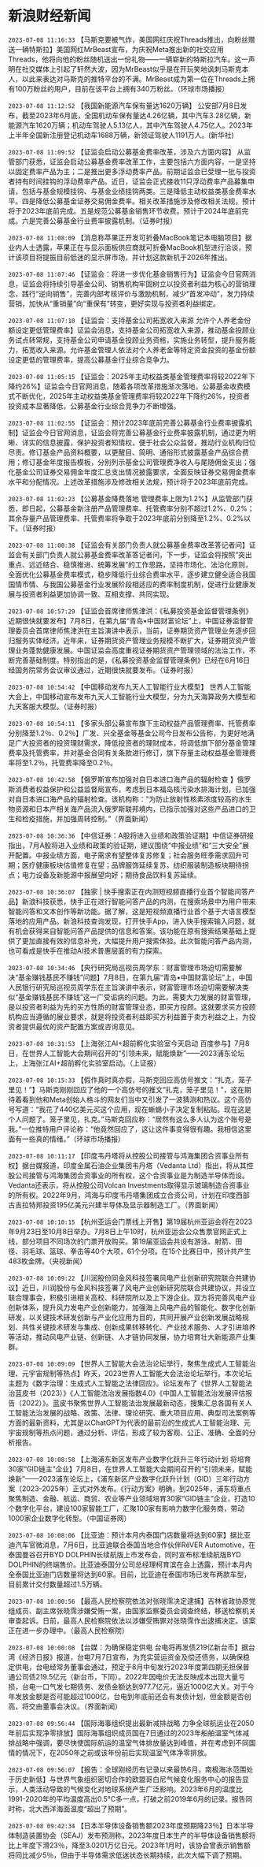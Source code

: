 # 新浪财经新闻
`2023-07-08 11:16:33` 【马斯克要被气炸，美国网红庆祝Threads推出，向粉丝赠送一辆特斯拉】美国网红MrBeast宣布，为庆祝Meta推出新的社交应用Threads，他将向他的粉丝随机送出一份礼物——一辆崭新的特斯拉汽车。这一声明在社交媒体上引起了轩然大波，因为MrBeast似乎是在开玩笑地讽刺马斯克本人，以此来表达对马斯克的推特平台的不满。MrBeast成为第一位在Threads上拥有100万粉丝的用户，目前在该平台上拥有340万粉丝。（环球市场播报）

`2023-07-08 11:12:52` 【我国新能源汽车保有量达1620万辆】 公安部7月8日发布，截至2023年6月底，全国机动车保有量达4.26亿辆，其中汽车3.28亿辆，新能源汽车1620万辆；机动车驾驶人5.13亿人，其中汽车驾驶人4.75亿人。2023年上半年全国新注册登记机动车1688万辆，新领证驾驶人1191万人。(新华社)

`2023-07-08 11:09:52` 【证监会启动公募基金费率改革，涉及六方面内容】 从监管部门获悉，证监会启动公募基金费率改革工作，主要包括六方面内容，一是坚持以固定费率产品为主；二是推出更多浮动费率产品。前期证监会已受理一批与投资者持有时间挂钩的浮动费率产品。近日，证监会正式接收11只浮动费率产品募集申请，包括与基金规模挂钩、与基金业绩挂钩两类。三是降低主动权益类基金费率水平。四是降低公募基金证券交易佣金费率。相关改革措施涉及修改相关法规，预计将于2023年底前完成。五是规范公募基金销售环节收费。预计于2024年底前完成。六是完善公募基金行业费率披露机制。（证券时报）

`2023-07-08 11:08:09` 【消息称苹果正开发可折叠MacBook笔记本电脑项目】据业内人士透露，苹果正在与显示面板供应商就可折叠MacBook机型进行洽谈，预计该项目将提振目前低迷的显示屏市场，并计划这款新机于2026年推出。

`2023-07-08 11:07:46` 【证监会：将进一步优化基金销售行为】证监会今日官网消息，证监会将持续引导基金公司、销售机构牢固树立以投资者利益为核心的营销理念，践行“逆向销售”，完善内部考核评价与激励机制，减少“首发冲动”，发力持续营销，加快从“重销量”向“重保有”转变，更好实现与投资者利益绑定。

`2023-07-08 11:07:10` 【证监会：支持基金公司拓宽收入来源 允许个人养老金份额设定更低管理费率】证监会消息，支持基金公司拓宽收入来源，推动基金投顾业务试点转常规，支持基金公司申请基金投顾业务资格，实施业务转型，提升服务能力，拓宽收入来源。允许基金管理人依法对个人养老金等特定资金投资的基金份额设定更低的管理费率，提高公募基金行业综合竞争力。

`2023-07-08 11:05:15` 【证监会：2025年主动权益类基金管理费率将较2022年下降约26%】证监会今日官网消息，随着各项改革措施渐次落地，公募基金收费模式不断优化，2025年主动权益类基金管理费率将较2022年下降约26%，投资者投资成本显著降低，公募基金行业综合竞争力不断增强。

`2023-07-08 11:02:55` 【证监会：预计2023年底前完善公募基金行业费率披露机制】证监会今日官网消息，证监会将完善公募基金行业费率披露机制，通过更为明晰、详实的信息披露，保护投资者知情权，便于社会公众监督，推动行业机构归位尽责。修订基金产品资料概要，以更醒目、简明、通俗形式披露基金产品综合费用；修订基金年度报告模板，分别列示基金公司管理费净收入与尾随佣金支出；强化基金公司证券交易佣金年度汇总支出情况披露要求，全面反映证券交易佣金费率水平和分配情况。上述改革措施涉及修改相关法规，预计将于2023年底前完成。

`2023-07-08 11:02:23` 【公募基金降费落地 管理费率上限为1.2%】从监管部门获悉，即日起，公募基金新注册产品管理费率、托管费率分别不超过1.2%、0.2%；其余存量产品管理费率、托管费率将争取于2023年底前分别降至1.2%、0.2%以下。（证券时报）

`2023-07-08 11:00:38` 【证监会有关部门负责人就公募基金费率改革答记者问】证监会有关部门负责人就公募基金费率改革答记者问，下一步，证监会将按照“突出重点、远近结合、稳慎推进、统筹发展”的工作思路，坚持市场化、法治化原则，全面优化公募基金费率模式，稳步降低行业综合费率水平，逐步建立健全适合我国国情市情、与我国公募基金行业发展阶段相适应的费率制度机制，促进行业健康发展与投资者利益更加协调一致、互相支撑、共同实现。

`2023-07-08 10:57:29` 【证监会首席律师焦津洪：《私募投资基金监督管理条例》近期很快就要发布】7月8日，在第九届“青岛•中国财富论坛”上，中国证券监督管理委员会首席律师焦津洪在主旨演讲中表示，当前，证券期货资产管理业务逐步回归服务实体经济。近年来，证券期货资产管理业务规模不断扩大，证券期货资产管理业务蓬勃健康发展。中国证监会高度重视证券期货资产管理领域的法治工作，不断完善基础制度。特别指出的是，《私募投资基金监督管理条例》已经在6月16日经国务院常务会议审议通过，近期很快就要发布。（证券时报）

`2023-07-08 10:54:42` 【中国移动发布九天人工智能行业大模型】 世界人工智能大会上，中国移动宣布发布九天人工智能行业大模型，分为九天海算政务大模型和九天客服大模型。（证券时报）

`2023-07-08 10:54:11` 【多家头部公募宣布旗下主动权益产品管理费率、托管费率分别降至1.2％、0.2％】广发、兴全基金等基金公司今日发布公告称，为更好地满足广大投资者的投资理财需求，降低投资者的理财成本，将调低旗下部分基金管理费率及托管费率，并对基金合同有关条款进行修订，旗下存量主动权益基金管理费率将至1.2％，托管费率降至0.2％。

`2023-07-08 10:42:58` 【俄罗斯宣布加强对自日本进口海产品的辐射检查 】俄罗斯消费者权益保护和公益监督局宣布，考虑到日本福岛核污染水排海计划，已加强对自日本进口海产品的辐射检查。该机构称：“为防止放射性核素浓度较高的水生物资源和日本产相关海产品流入俄罗斯联邦境内，已指示加强对这些产品进口的卫生和检疫措施，并加强周转控制。”（界面新闻）

`2023-07-08 10:36:36` 【中信证券：A股将进入业绩和政策验证期】中信证券研报指出，7月A股将进入业绩和政策的验证期，建议围绕“中报业绩”和“三大安全”展开配置。中报业绩方面，电子需求有望整体复苏修复；社会服务旺季需求回升可期；医疗健康板块估值修复在望；品牌服饰延续复苏，纺织服装制造板块期待拐点；电力设备及新能源中报展望向好；期待食品饮料复苏延续。

`2023-07-08 10:36:07` 【独家 | 快手搜索正在内测短视频直播行业首个智能问答产品】新浪科技获悉，快手正在进行智能问答产品的内测，在搜索场景中为用户带来智能问答和文本创作等新功能。据了解，这是短视频直播行业首个基于大语言模型落地的应用产品。新浪科技查询发现，打开快手App，进入快手搜索输入问题，就有机会获得来自智能问答产品提供的信息和答案。该功能在原有搜索结果基础上提供了更加直接有效的信息补充，大幅提升用户搜索体验。此次智能问答产品内测，也可看成是快手在推动AI技术普惠层面的有力探索。

`2023-07-08 10:34:46` 【央行研究局巡视员周学东：财富管理市场迫切需要解决“基金赚钱基民不赚钱”问题】7月8日，在第九届“青岛•中国财富论坛”上，中国人民银行研究局巡视员周学东在主旨演讲中表示，财富管理市场迫切需要解决类似“基金赚钱基民不赚钱”这一广受诟病的问题。为此，需要大力发展的财富管理，是以投资者利益为先的买方性质的财富管理业态，即买方投顾。这就要求买方投顾机构应当遵循的展业要求，就是将投资者利益即买方利益置于卖方利益之上，为投资者提供最优的资产配置方案或咨询意见。

`2023-07-08 10:31:53` 【上海张江AI+超前孵化实验室今天启动 百度参与】7月8日，在世界人工智能大会期间召开的“引领未来，赋能焕新”——2023浦东论坛上，上海张江AI+超前孵化实验室启动。（上证报）

`2023-07-08 10:15:33` 【假作真时真亦假，马斯克回应高仿号推文：“扎克，笼子里见！”】马斯克刚刚回应了他的一个高仿号的推文“扎克，笼子里见！”，这在期待着看到他和Meta创始人格斗的网友们当中又引发了一波猜测和热议。这个高仿号写道：“我花了440亿美元买这个应用，现在蜥蜴小子决定复制粘贴。现在这是个人问题了。笼子里见，扎克。”马斯克回应称：“居然有这么多人认为这个账号是我。”一位推特用户评论称：“他竟然回应了，这让这件事变得很有趣。我相信这里面有一些真的情绪。”（环球市场播报）

`2023-07-08 10:11:17` 【印度韦丹塔将从控股公司接管与鸿海集团合资事业所有权】据台媒报道，印度金属石油企业集团韦丹塔（Vedanta Ltd）指出，将从其控股公司接管与鸿海集团合资事业的所有权，这个合资事业是为制造半导体而设。Vedanta还表示，将从控股公司Volcan Investments取得显示玻璃制造合资事业的所有权。2022年9月，鸿海与印度韦丹塔集团成立合资公司，计划在印度西部古吉拉特邦投资195亿美元兴建半导体及显示器制造工厂。（界面新闻）

`2023-07-08 10:10:15` 【杭州亚运会门票线上开售】第19届杭州亚运会将在2023年9月23日至10月8日举办。7月8日上午10时，杭州亚运会公众售票官网正式上线，部分项目不同场次的门票开放购买。第19届亚运会共设有游泳、射箭、田径、羽毛球、篮球、拳击等40个大项，61个分项。在15个比赛日中，预计共产生483枚金牌。（央视新闻）

`2023-07-08 10:09:22` 【川润股份同金风科技签署风电产业创新研究院联合共建协议】近日，川润股份与金风科技签署了风电产业创新研究院联合共建协议，并设立联合理事会，积极引进相关高校、科研院所以及上下游企业。双方将完善风电产业创新体系，提升风力发电产业创新能力，加强海上风电产品的智能化、数字化创新研发，以关键技术研发创新与产业化应用为目的，共同开展产业创新发展战略规划、共性关键技术研发与集成、创新成果转移转化、产业技术服务、人才引进培养等活动，推动风电产业链、创新链、人才链协同发展，协力培育壮大新能源产业集群。

`2023-07-08 10:09:09` 【世界人工智能大会法治论坛举行，聚焦生成式人工智能治理、元宇宙规制等热点】昨天，2023世界人工智能大会法治论坛举行。本次论坛主题为《数字治理：生成式人工智能之法律回应》。论坛发布了《世界人工智能法治蓝皮书（2023）》《人工智能法治发展指数4.0》《中国人工智能法治发展评估报告（2022）》。蓝皮书聚焦世界人工智能法治发展最新动态，搜集汇总各国有关人工智能法治发展的战略、政策、法律、理论研究、重大项目应用、典型司法案例等方面的最新资料，尤其是以ChatGPT为代表的最前沿的生成式人工智能治理、元宇宙规制等热点问题，通过分析、评估，形成了较为客观、公正、准确、全面的分析报告。

`2023-07-08 10:08:58` 【上海浦东新区发布产业数字化跃升三年行动计划 将培育30家“GID链主”企业】7月8日，在世界人工智能大会期间召开的“引领未来，赋能焕新”——2023浦东论坛上，《浦东新区产业数字化跃升计划（GID）三年行动方案（2023-2025年）正式对外发布。《行动方案》明确，到2025年，浦东将重点聚焦制造、金融、航运、商贸、农业等产业领域培育30家“GID链主”企业，打造10个数字化平台，建设100家智能工厂，汇聚100家有影响力数字化服务商，带动1000家企业数字化转型。（中国证券网）

`2023-07-08 10:08:06` 【比亚迪：预计本月内泰国门店数量将达到60家】据比亚迪汽车官微消息，7月6日，比亚迪联合泰国当地合作伙伴RêVER Automotive，在泰国曼谷召开BYD DOLPHIN长续航版上市发布会，同时宣布标准续航版BYD DOLPHIN的终端售价。比亚迪泰国分公司总经理柯育滨在会上透露，预计本月内全泰国比亚迪门店数量将达到60家。目前，比亚迪在泰国市场已发布两款车型，目前累计交付数量超过1.5万辆。

`2023-07-08 10:00:56` 【最高人民检察院依法对张晓霈决定逮捕】吉林省政协原党组成员、副主席张晓霈涉嫌受贿一案，由国家监察委员会调查终结，移送检察机关审查起诉。日前，最高人民检察院依法以涉嫌受贿罪对张晓霈作出逮捕决定。该案正在进一步办理中。（最高人民检察院）

`2023-07-08 10:00:08` 【台媒：为确保稳定供电 台电将再发债219亿新台币】据台湾《经济日报》报道，台电7月7日宣布，为充实营运资金及偿还债务，以确保稳定供电，台电经常务董事会通过，预定于8月中旬发行2023年度第四期无担保普通公司债219.5亿元（新台币，下同）。2022年因电价无法反映成本出现大量亏损，台电一口气发七期债务、发债金额达到977.7亿元，逼近1000亿大关。对于今年发放金额是否可能超过1000亿，台电到年底前还会有发债计划，但金额是否创高，将交由董事会决议。（界面新闻）

`2023-07-08 09:56:44` 【国际海事组织提出最新减排战略 力争全球航运业在2050年前后实现净零排放】国际海事组织成员国在7日通过的2023年船舶温室气体减排战略中强调，要尽快使国际航运的温室气体排放量达到峰值，并在考虑到不同国情的情况下，在2050年之前或该年份前后实现温室气体净零排放。

`2023-07-08 09:56:07` 【报告：全球刚经历有记录以来最热6月，南极海冰范围处于历史新低】与世界气象组织密切合作的欧盟哥白尼气候变化服务中心的报告显示，人类活动导致的气候变化对地球系统产生广泛影响。2023年6月的温度比1991-2020年的平均温度高出0.5°C多一点，打破之前2019年6月的记录。报告同时称，北大西洋海面温度“超出了预期”。

`2023-07-08 09:42:34` 【日本半导体设备销售额2023年度预期降23％】日本半导体制造装置协会（SEAJ）发布预测称，2023年度日本生产的半导体设备销售额将比上年度下滑23％，降至3.0201万亿日元。2023年1月时，该协会曾表示销售额将同比减少5％，但由于半导体需求低迷状态长期持续，此次大幅下调了预期。

